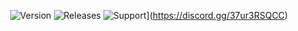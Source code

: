 <div align="center">

![Version](https://img.shields.io/badge/Version-v1.0.1-blue)
![Releases](https://img.shields.io/badge/Release-Stable-brightgreen)
![Support](https://img.shields.io/badge/Support_Server-5865F2)](https://discord.gg/37ur3RSQCC)

</div>
